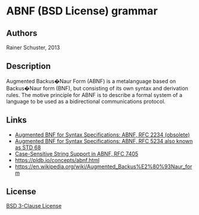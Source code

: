 # ABNF (BSD License) grammar

## Authors

Rainer Schuster, 2013

## Description

Augmented Backus�Naur Form (ABNF) is a metalanguage based on Backus�Naur form (BNF),
but consisting of its own syntax and derivation rules. The motive principle for
ABNF is to describe a formal system of a language to be used as a
bidirectional communications protocol.

## Links

* [Augmented BNF for Syntax Specifications: ABNF, RFC 2234 (obsolete)](https://datatracker.ietf.org/doc/rfc2234/)
* [Augmented BNF for Syntax Specifications: ABNF, RFC 5234 also known as STD 68](https://datatracker.ietf.org/doc/rfc5234/)
* [Case-Sensitive String Support in ABNF, RFC 7405](https://datatracker.ietf.org/doc/rfc7405/)
* https://pldb.io/concepts/abnf.html
* https://en.wikipedia.org/wiki/Augmented_Backus%E2%80%93Naur_form

## License

[BSD 3-Clause License](https://opensource.org/license/bsd-3-clause)
